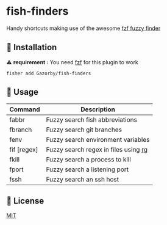 # fish-finders

Handy shortcuts making use of the awesome [fzf fuzzy finder](https://github.com/junegunn/fzf)

## 🚀 Installation

⚠️ **requirement :** You need [fzf](https://github.com/junegunn/fzf) for this plugin to work

```console
fisher add Gazorby/fish-finders
```

## 🔧 Usage

| Command      | Description |
|--------      | ----------- |
| fabbr        | Fuzzy search fish abbreviations |
| fbranch      | Fuzzy search git branches |
| fenv         | Fuzzy search environment variables |
| fif [regex]  | Fuzzy search regex in files using [rg](https://github.com/BurntSushi/ripgrep) |
| fkill        | Fuzzy search a process to kill |
| fport        | Fuzzy search a listening port |
| fssh         | Fuzzy search an ssh host |

## 📝 License

[MIT](https://github.com/Gazorby/fish-finders/blob/master/LICENSE)
